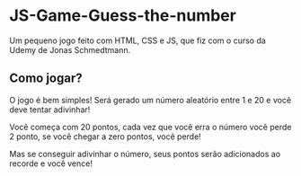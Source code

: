 # JS-Game-Guess-the-number
Um pequeno jogo feito com HTML, CSS e JS, que fiz com o curso da Udemy de Jonas Schmedtmann.


## Como jogar?

O jogo é bem simples! Será gerado um número aleatório entre 1 e 20 e você deve tentar adivinhar!

Você começa com 20 pontos, cada vez que você erra o número você perde 2 ponto, se você chegar a zero pontos, você perde!

Mas se conseguir adivinhar o número, seus pontos serão adicionados ao recorde e você vence!
